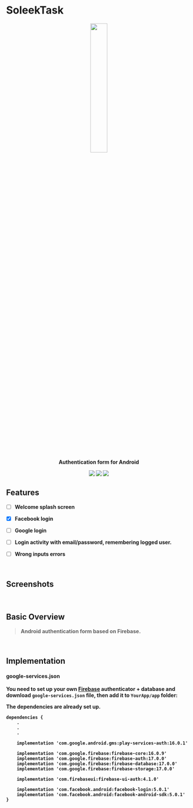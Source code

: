 # SoleekTask

<p align="center"><img width=30% src="https://github.com/ZeyadOsama/SoleekTask/blob/master/SoleekLab.png"></p>
<p align="center" text> <b>Authentication form for Android</p>

<p align="center">
  <img src="https://img.shields.io/pypi/status/Django.svg"/>
  <img src="https://img.shields.io/badge/contributions-welcome-orange.svg"/>
  <a href="https://github.com/ChmaraX/logregform-android/blob/master/LICENSE"><img src="https://img.shields.io/badge/license-MIT-blue.svg"></a>
</p>

## Features
 
- [ ] Welcome splash screen
- [x] Facebook login
- [ ] Google login
- [ ] Login activity with email/password, remembering logged user.
- [ ] Wrong inputs errors


<br>

## Screenshots

<br>

## Basic Overview
>Android authentication form based on Firebase.

<br>

## Implementation
#### google-services.json
You need to set up your own [Firebase](https://firebase.google.com/) authenticator + database and download `google-services.json` file, then add it to `YourApp/app` folder:

The dependencies are already set up.

``` Gradle
dependencies {
    .
    .
    .
    
    implementation 'com.google.android.gms:play-services-auth:16.0.1'

    implementation 'com.google.firebase:firebase-core:16.0.9'
    implementation 'com.google.firebase:firebase-auth:17.0.0'
    implementation 'com.google.firebase:firebase-database:17.0.0'
    implementation 'com.google.firebase:firebase-storage:17.0.0'

    implementation 'com.firebaseui:firebase-ui-auth:4.1.0'

    implementation 'com.facebook.android:facebook-login:5.0.1'
    implementation 'com.facebook.android:facebook-android-sdk:5.0.1'
}
```
